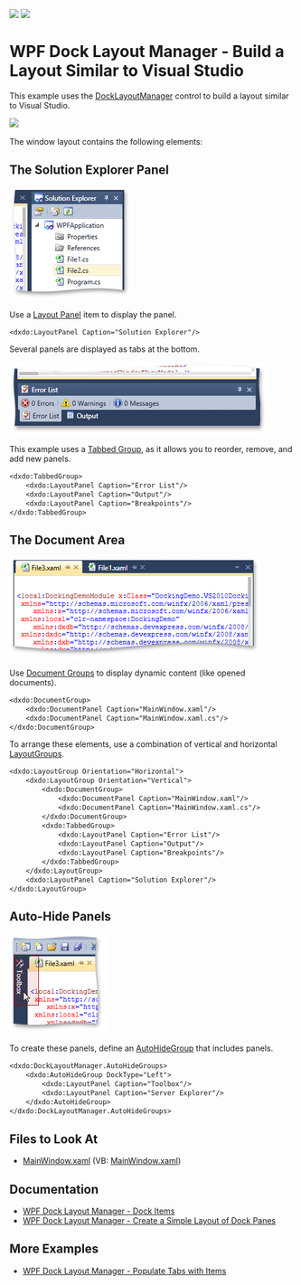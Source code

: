 <!-- default badges list -->
[![](https://img.shields.io/badge/Open_in_DevExpress_Support_Center-FF7200?style=flat-square&logo=DevExpress&logoColor=white)](https://supportcenter.devexpress.com/ticket/details/T326805)
[![](https://img.shields.io/badge/📖_How_to_use_DevExpress_Examples-e9f6fc?style=flat-square)](https://docs.devexpress.com/GeneralInformation/403183)
<!-- default badges end -->
# WPF Dock Layout Manager - Build a Layout Similar to Visual Studio

This example uses the [DockLayoutManager](https://docs.devexpress.com/WPF/DevExpress.Xpf.Docking.DockLayoutManager) control to build a layout similar to Visual Studio. 

<img src="https://user-images.githubusercontent.com/12169834/175337035-49bc2b7d-b28b-485f-b4a4-09f5951b4d51.png" width=700px/>

The window layout contains the following elements:

## The Solution Explorer Panel

<img src="https://raw.githubusercontent.com/DevExpress-Examples/how-to-build-a-layout-similar-to-visual-studio-t326805/15.1.3+/media/7bdba3b4-a7bd-11e5-80bf-00155d62480c.png">

Use a [Layout Panel](https://docs.devexpress.com/WPF/DevExpress.Xpf.Docking.LayoutPanel) item to display the panel.

```xaml
<dxdo:LayoutPanel Caption="Solution Explorer"/>
```

Several panels are displayed as tabs at the bottom.

<img src="https://raw.githubusercontent.com/DevExpress-Examples/how-to-build-a-layout-similar-to-visual-studio-t326805/15.1.3+/media/a426f3e0-a7bd-11e5-80bf-00155d62480c.png">

This example uses a [Tabbed Group](https://docs.devexpress.com/WPF/DevExpress.Xpf.Docking.TabbedGroup), as it allows you to reorder, remove, and add new panels.

```xaml
<dxdo:TabbedGroup>
    <dxdo:LayoutPanel Caption="Error List"/>
    <dxdo:LayoutPanel Caption="Output"/>
    <dxdo:LayoutPanel Caption="Breakpoints"/>
</dxdo:TabbedGroup>
```

## The Document Area

<img src="https://raw.githubusercontent.com/DevExpress-Examples/how-to-build-a-layout-similar-to-visual-studio-t326805/15.1.3+/media/ebc469da-a7bd-11e5-80bf-00155d62480c.png">

Use [Document Groups](https://docs.devexpress.com/WPF/DevExpress.Xpf.Docking.DocumentGroup) to display dynamic content (like opened documents).


```xaml
<dxdo:DocumentGroup>
    <dxdo:DocumentPanel Caption="MainWindow.xaml"/>
    <dxdo:DocumentPanel Caption="MainWindow.xaml.cs"/>
</dxdo:DocumentGroup>
```

To arrange these elements, use a combination of vertical and horizontal [LayoutGroups](https://docs.devexpress.com/WPF/DevExpress.Xpf.Docking.LayoutGroup).

```xaml
<dxdo:LayoutGroup Orientation="Horizontal">
    <dxdo:LayoutGroup Orientation="Vertical">
        <dxdo:DocumentGroup>
            <dxdo:DocumentPanel Caption="MainWindow.xaml"/>
            <dxdo:DocumentPanel Caption="MainWindow.xaml.cs"/>
        </dxdo:DocumentGroup>
        <dxdo:TabbedGroup>
            <dxdo:LayoutPanel Caption="Error List"/>
            <dxdo:LayoutPanel Caption="Output"/>
            <dxdo:LayoutPanel Caption="Breakpoints"/>
        </dxdo:TabbedGroup>
    </dxdo:LayoutGroup>
    <dxdo:LayoutPanel Caption="Solution Explorer"/>
</dxdo:LayoutGroup>
```

## Auto-Hide Panels

<img src="https://raw.githubusercontent.com/DevExpress-Examples/how-to-build-a-layout-similar-to-visual-studio-t326805/15.1.3+/media/373fd0bd-a7be-11e5-80bf-00155d62480c.png">

To create these panels, define an [AutoHideGroup](https://docs.devexpress.com/WPF/DevExpress.Xpf.Docking.AutoHideGroup) that includes panels.

```xaml
<dxdo:DockLayoutManager.AutoHideGroups>
    <dxdo:AutoHideGroup DockType="Left">
        <dxdo:LayoutPanel Caption="Toolbox"/>
        <dxdo:LayoutPanel Caption="Server Explorer"/>
    </dxdo:AutoHideGroup>
</dxdo:DockLayoutManager.AutoHideGroups>
```

<!-- default file list -->
## Files to Look At

* [MainWindow.xaml](./CS/MainWindow.xaml) (VB: [MainWindow.xaml](./VB/MainWindow.xaml))
<!-- default file list end -->

## Documentation

- [WPF Dock Layout Manager - Dock Items](https://docs.devexpress.com/WPF/6191/controls-and-libraries/layout-management/dock-windows)
- [WPF Dock Layout Manager - Create a Simple Layout of Dock Panes](https://docs.devexpress.com/WPF/6654/controls-and-libraries/layout-management/dock-windows/getting-started/how-to-create-a-simple-layout-of-dock-panes)

## More Examples

- [WPF Dock Layout Manager - Populate Tabs with Items](https://github.com/DevExpress-Examples/wpf-dock-layout-manager-populate-tabs-with-items)
